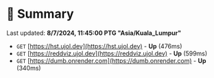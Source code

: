 # 📖 Summary
Last updated: **8/7/2024, 11:45:00 PTG "Asia/Kuala_Lumpur"**

- `GET` [https://hst.ujol.dev](https://hst.ujol.dev) - **Up** (476ms)
- `GET` [https://reddviz.ujol.dev](https://reddviz.ujol.dev) - **Up** (599ms)
- `GET` [https://dumb.onrender.com](https://dumb.onrender.com) - **Up** (340ms)
